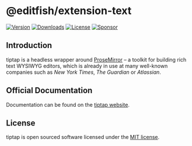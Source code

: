 # @editfish/extension-text
[![Version](https://img.shields.io/npm/v/@editfish/extension-text.svg?label=version)](https://www.npmjs.com/package/@editfish/extension-text)
[![Downloads](https://img.shields.io/npm/dm/@editfish/extension-text.svg)](https://npmcharts.com/compare/tiptap?minimal=true)
[![License](https://img.shields.io/npm/l/@editfish/extension-text.svg)](https://www.npmjs.com/package/@editfish/extension-text)
[![Sponsor](https://img.shields.io/static/v1?label=Sponsor&message=%E2%9D%A4&logo=GitHub)](https://github.com/sponsors/ueberdosis)

## Introduction
tiptap is a headless wrapper around [ProseMirror](https://ProseMirror.net) – a toolkit for building rich text WYSIWYG editors, which is already in use at many well-known companies such as *New York Times*, *The Guardian* or *Atlassian*.

## Official Documentation
Documentation can be found on the [tiptap website](https://tiptap.dev).

## License
tiptap is open sourced software licensed under the [MIT license](https://github.com/ueberdosis/tiptap/blob/main/LICENSE.md).
